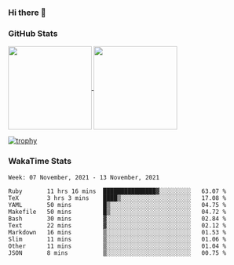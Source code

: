 ### Hi there 👋

### GitHub Stats

<a href="https://github.com/anuraghazra/github-readme-stats">
  <img align="center" height="170px" src="https://github-readme-stats.vercel.app/api/top-langs/?username=tksfjt1024&layout=compact&count_private=true&show_icons=true&show_icons=true&theme=graywhite" />
</a>
<a href="https://github.com/anuraghazra/github-readme-stats">
  <img align="center" height="170px" src="https://github-readme-stats.vercel.app/api?username=tksfjt1024&count_private=true&show_icons=true&show_icons=true&theme=graywhite" />
</a>

[![trophy](https://github-profile-trophy.vercel.app/?username=tksfjt1024)](https://github.com/ryo-ma/github-profile-trophy)

### WakaTime Stats

<!--START_SECTION:waka-->
```text
Week: 07 November, 2021 - 13 November, 2021

Ruby       11 hrs 16 mins  ███████████████▓░░░░░░░░░   63.07 % 
TeX        3 hrs 3 mins    ████▒░░░░░░░░░░░░░░░░░░░░   17.08 % 
YAML       50 mins         █▒░░░░░░░░░░░░░░░░░░░░░░░   04.75 % 
Makefile   50 mins         █▒░░░░░░░░░░░░░░░░░░░░░░░   04.72 % 
Bash       30 mins         ▓░░░░░░░░░░░░░░░░░░░░░░░░   02.84 % 
Text       22 mins         ▓░░░░░░░░░░░░░░░░░░░░░░░░   02.12 % 
Markdown   16 mins         ▒░░░░░░░░░░░░░░░░░░░░░░░░   01.53 % 
Slim       11 mins         ▒░░░░░░░░░░░░░░░░░░░░░░░░   01.06 % 
Other      11 mins         ▒░░░░░░░░░░░░░░░░░░░░░░░░   01.04 % 
JSON       8 mins          ▒░░░░░░░░░░░░░░░░░░░░░░░░   00.75 % 
```
<!--END_SECTION:waka-->
